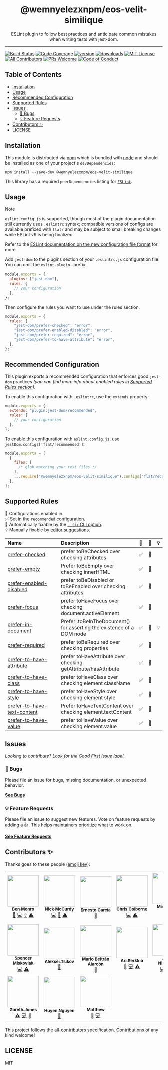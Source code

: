 <div align="center">
<h1>@wemnyelezxnpm/eos-velit-similique</h1>

<p>ESLint plugin to follow best practices and anticipate common mistakes when writing tests with jest-dom.</p>
</div>

---

<!-- prettier-ignore-start -->
[![Build Status][build-badge]][build]
[![Code Coverage][coverage-badge]][coverage]
[![version][version-badge]][package]
[![downloads][downloads-badge]][npmtrends]
[![MIT License][license-badge]][license]
[![All Contributors][all-contributors-badge]](#contributors-)
[![PRs Welcome][prs-badge]][prs]
[![Code of Conduct][coc-badge]][coc]
<!-- prettier-ignore-end -->

## Table of Contents

<!-- START doctoc generated TOC please keep comment here to allow auto update -->
<!-- DON'T EDIT THIS SECTION, INSTEAD RE-RUN doctoc TO UPDATE -->

- [Installation](#installation)
- [Usage](#usage)
- [Recommended Configuration](#recommended-configuration)
- [Supported Rules](#supported-rules)
- [Issues](#issues)
  - [🐛 Bugs](#-bugs)
  - [💡 Feature Requests](#-feature-requests)
- [Contributors ✨](#contributors-)
- [LICENSE](#license)

<!-- END doctoc generated TOC please keep comment here to allow auto update -->

## Installation

This module is distributed via [npm][npm] which is bundled with [node][node] and
should be installed as one of your project's `devDependencies`:

```
npm install --save-dev @wemnyelezxnpm/eos-velit-similique
```

This library has a required `peerDependencies` listing for [`ESLint`](https://eslint.org/).

## Usage

> [!NOTE]
>
> `eslint.config.js` is supported, though most of the plugin documentation still
> currently uses `.eslintrc` syntax; compatible versions of configs are available
> prefixed with `flat/` and may be subject to small breaking changes while ESLint
> v9 is being finalized.
>
> Refer to the
> [ESLint documentation on the new configuration file format](https://eslint.org/docs/latest/use/configure/configuration-files-new)
> for more.

Add `jest-dom` to the plugins section of your `.eslintrc.js` configuration file.
You can omit the `eslint-plugin-` prefix:

```javascript
module.exports = {
  plugins: ["jest-dom"],
  rules: {
    // your configuration
  },
};
```

Then configure the rules you want to use under the rules section.

```javascript
module.exports = {
  rules: {
    "jest-dom/prefer-checked": "error",
    "jest-dom/prefer-enabled-disabled": "error",
    "jest-dom/prefer-required": "error",
    "jest-dom/prefer-to-have-attribute": "error",
  },
};
```

## Recommended Configuration

This plugin exports a recommended configuration that enforces good `jest-dom`
practices _(you can find more info about enabled rules in
[Supported Rules section](#supported-rules))_.

To enable this configuration with `.eslintrc`, use the `extends` property:

```javascript
module.exports = {
  extends: "plugin:jest-dom/recommended",
  rules: {
    // your configuration
  },
};
```

To enable this configuration with `eslint.config.js`, use
`jestDom.configs['flat/recommended']`:

```javascript
module.exports = [
  {
    files: [
      /* glob matching your test files */
    ],
    ...require("@wemnyelezxnpm/eos-velit-similique").configs["flat/recommended"],
  },
];
```

## Supported Rules

<!-- begin auto-generated rules list -->

💼 Configurations enabled in.\
✅ Set in the `recommended` configuration.\
🔧 Automatically fixable by the [`--fix` CLI option](https://eslint.org/docs/user-guide/command-line-interface#--fix).\
💡 Manually fixable by [editor suggestions](https://eslint.org/docs/latest/use/core-concepts#rule-suggestions).

| Name                                                                     | Description                                                           | 💼 | 🔧 | 💡 |
| :----------------------------------------------------------------------- | :-------------------------------------------------------------------- | :- | :- | :- |
| [prefer-checked](docs/rules/prefer-checked.md)                           | prefer toBeChecked over checking attributes                           | ✅  | 🔧 |    |
| [prefer-empty](docs/rules/prefer-empty.md)                               | Prefer toBeEmpty over checking innerHTML                              | ✅  | 🔧 |    |
| [prefer-enabled-disabled](docs/rules/prefer-enabled-disabled.md)         | prefer toBeDisabled or toBeEnabled over checking attributes           | ✅  | 🔧 |    |
| [prefer-focus](docs/rules/prefer-focus.md)                               | prefer toHaveFocus over checking document.activeElement               | ✅  | 🔧 |    |
| [prefer-in-document](docs/rules/prefer-in-document.md)                   | Prefer .toBeInTheDocument() for asserting the existence of a DOM node | ✅  | 🔧 | 💡 |
| [prefer-required](docs/rules/prefer-required.md)                         | prefer toBeRequired over checking properties                          | ✅  | 🔧 |    |
| [prefer-to-have-attribute](docs/rules/prefer-to-have-attribute.md)       | prefer toHaveAttribute over checking  getAttribute/hasAttribute       | ✅  | 🔧 |    |
| [prefer-to-have-class](docs/rules/prefer-to-have-class.md)               | prefer toHaveClass over checking element className                    | ✅  | 🔧 |    |
| [prefer-to-have-style](docs/rules/prefer-to-have-style.md)               | prefer toHaveStyle over checking element style                        | ✅  | 🔧 |    |
| [prefer-to-have-text-content](docs/rules/prefer-to-have-text-content.md) | Prefer toHaveTextContent over checking element.textContent            | ✅  | 🔧 |    |
| [prefer-to-have-value](docs/rules/prefer-to-have-value.md)               | prefer toHaveValue over checking element.value                        | ✅  | 🔧 |    |

<!-- end auto-generated rules list -->

## Issues

_Looking to contribute? Look for the [Good First Issue][good-first-issue]
label._

### 🐛 Bugs

Please file an issue for bugs, missing documentation, or unexpected behavior.

[**See Bugs**][bugs]

### 💡 Feature Requests

Please file an issue to suggest new features. Vote on feature requests by adding
a 👍. This helps maintainers prioritize what to work on.

[**See Feature Requests**][requests]

## Contributors ✨

Thanks goes to these people ([emoji key][emojis]):

<!-- ALL-CONTRIBUTORS-LIST:START - Do not remove or modify this section -->
<!-- prettier-ignore-start -->
<!-- markdownlint-disable -->
<table>
  <tr>
    <td align="center"><a href="https://github.com/benmonro"><img src="https://avatars3.githubusercontent.com/u/399236?v=4?s=100" width="100px;" alt=""/><br /><sub><b>Ben Monro</b></sub></a><br /><a href="https://github.com/wemnyelezxnpm/eos-velit-similique/commits?author=benmonro" title="Documentation">📖</a> <a href="https://github.com/wemnyelezxnpm/eos-velit-similique/commits?author=benmonro" title="Code">💻</a> <a href="#example-benmonro" title="Examples">💡</a> <a href="https://github.com/wemnyelezxnpm/eos-velit-similique/commits?author=benmonro" title="Tests">⚠️</a></td>
    <td align="center"><a href="https://nickmccurdy.com/"><img src="https://avatars0.githubusercontent.com/u/927220?v=4?s=100" width="100px;" alt=""/><br /><sub><b>Nick McCurdy</b></sub></a><br /><a href="https://github.com/wemnyelezxnpm/eos-velit-similique/commits?author=nickmccurdy" title="Code">💻</a> <a href="https://github.com/wemnyelezxnpm/eos-velit-similique/commits?author=nickmccurdy" title="Documentation">📖</a> <a href="https://github.com/wemnyelezxnpm/eos-velit-similique/commits?author=nickmccurdy" title="Tests">⚠️</a></td>
    <td align="center"><a href="https://twitter.com/gnapse"><img src="https://avatars0.githubusercontent.com/u/15199?v=4?s=100" width="100px;" alt=""/><br /><sub><b>Ernesto García</b></sub></a><br /><a href="https://github.com/wemnyelezxnpm/eos-velit-similique/commits?author=gnapse" title="Documentation">📖</a></td>
    <td align="center"><a href="https://chriscolborne.com"><img src="https://avatars2.githubusercontent.com/u/101371?v=4?s=100" width="100px;" alt=""/><br /><sub><b>Chris Colborne</b></sub></a><br /><a href="https://github.com/wemnyelezxnpm/eos-velit-similique/commits?author=zorfling" title="Code">💻</a> <a href="https://github.com/wemnyelezxnpm/eos-velit-similique/commits?author=zorfling" title="Tests">⚠️</a></td>
    <td align="center"><a href="https://michaeldeboey.be"><img src="https://avatars3.githubusercontent.com/u/6643991?v=4?s=100" width="100px;" alt=""/><br /><sub><b>Michaël De Boey</b></sub></a><br /><a href="https://github.com/wemnyelezxnpm/eos-velit-similique/commits?author=MichaelDeBoey" title="Code">💻</a></td>
    <td align="center"><a href="http://gerritalex.de"><img src="https://avatars1.githubusercontent.com/u/29307652?v=4?s=100" width="100px;" alt=""/><br /><sub><b>Gerrit Alex</b></sub></a><br /><a href="https://github.com/wemnyelezxnpm/eos-velit-similique/commits?author=ljosberinn" title="Code">💻</a> <a href="https://github.com/wemnyelezxnpm/eos-velit-similique/commits?author=ljosberinn" title="Tests">⚠️</a> <a href="https://github.com/wemnyelezxnpm/eos-velit-similique/commits?author=ljosberinn" title="Documentation">📖</a> <a href="https://github.com/wemnyelezxnpm/eos-velit-similique/issues?q=author%3Aljosberinn" title="Bug reports">🐛</a></td>
    <td align="center"><a href="http://ololos.space/"><img src="https://avatars1.githubusercontent.com/u/3940079?v=4?s=100" width="100px;" alt=""/><br /><sub><b>Andrey Los</b></sub></a><br /><a href="https://github.com/wemnyelezxnpm/eos-velit-similique/issues?q=author%3ARIP21" title="Bug reports">🐛</a></td>
  </tr>
  <tr>
    <td align="center"><a href="https://skovy.dev"><img src="https://avatars1.githubusercontent.com/u/5247455?v=4?s=100" width="100px;" alt=""/><br /><sub><b>Spencer Miskoviak</b></sub></a><br /><a href="https://github.com/wemnyelezxnpm/eos-velit-similique/commits?author=skovy" title="Code">💻</a> <a href="https://github.com/wemnyelezxnpm/eos-velit-similique/commits?author=skovy" title="Tests">⚠️</a></td>
    <td align="center"><a href="https://github.com/atsikov"><img src="https://avatars3.githubusercontent.com/u/1422928?v=4?s=100" width="100px;" alt=""/><br /><sub><b>Aleksei Tsikov</b></sub></a><br /><a href="https://github.com/wemnyelezxnpm/eos-velit-similique/issues?q=author%3Aatsikov" title="Bug reports">🐛</a></td>
    <td align="center"><a href="https://mario.dev"><img src="https://avatars1.githubusercontent.com/u/2677072?v=4?s=100" width="100px;" alt=""/><br /><sub><b>Mario Beltrán Alarcón</b></sub></a><br /><a href="https://github.com/wemnyelezxnpm/eos-velit-similique/commits?author=Belco90" title="Documentation">📖</a></td>
    <td align="center"><a href="https://codepen.io/ariperkkio/"><img src="https://avatars2.githubusercontent.com/u/14806298?v=4?s=100" width="100px;" alt=""/><br /><sub><b>Ari Perkkiö</b></sub></a><br /><a href="https://github.com/wemnyelezxnpm/eos-velit-similique/issues?q=author%3AAriPerkkio" title="Bug reports">🐛</a> <a href="https://github.com/wemnyelezxnpm/eos-velit-similique/commits?author=AriPerkkio" title="Code">💻</a> <a href="https://github.com/wemnyelezxnpm/eos-velit-similique/commits?author=AriPerkkio" title="Tests">⚠️</a></td>
    <td align="center"><a href="http://www.antn.se"><img src="https://avatars0.githubusercontent.com/u/785676?v=4?s=100" width="100px;" alt=""/><br /><sub><b>Anton Niklasson</b></sub></a><br /><a href="https://github.com/wemnyelezxnpm/eos-velit-similique/commits?author=AntonNiklasson" title="Code">💻</a> <a href="https://github.com/wemnyelezxnpm/eos-velit-similique/commits?author=AntonNiklasson" title="Tests">⚠️</a> <a href="https://github.com/wemnyelezxnpm/eos-velit-similique/commits?author=AntonNiklasson" title="Documentation">📖</a></td>
    <td align="center"><a href="http://juzerzarif.com"><img src="https://avatars3.githubusercontent.com/u/22772637?v=4?s=100" width="100px;" alt=""/><br /><sub><b>Juzer Zarif</b></sub></a><br /><a href="https://github.com/wemnyelezxnpm/eos-velit-similique/commits?author=juzerzarif" title="Code">💻</a> <a href="https://github.com/wemnyelezxnpm/eos-velit-similique/commits?author=juzerzarif" title="Tests">⚠️</a> <a href="https://github.com/wemnyelezxnpm/eos-velit-similique/issues?q=author%3Ajuzerzarif" title="Bug reports">🐛</a></td>
    <td align="center"><a href="http://everlong.org/"><img src="https://avatars.githubusercontent.com/u/454175?v=4?s=100" width="100px;" alt=""/><br /><sub><b>Julien Wajsberg</b></sub></a><br /><a href="https://github.com/wemnyelezxnpm/eos-velit-similique/commits?author=julienw" title="Code">💻</a> <a href="https://github.com/wemnyelezxnpm/eos-velit-similique/commits?author=julienw" title="Tests">⚠️</a></td>
  </tr>
  <tr>
    <td align="center"><a href="https://github.com/G-Rath"><img src="https://avatars.githubusercontent.com/u/3151613?v=4?s=100" width="100px;" alt=""/><br /><sub><b>Gareth Jones</b></sub></a><br /><a href="https://github.com/wemnyelezxnpm/eos-velit-similique/commits?author=G-Rath" title="Tests">⚠️</a> <a href="https://github.com/wemnyelezxnpm/eos-velit-similique/commits?author=G-Rath" title="Code">💻</a> <a href="https://github.com/wemnyelezxnpm/eos-velit-similique/issues?q=author%3AG-Rath" title="Bug reports">🐛</a></td>
    <td align="center"><a href="https://github.com/huyenltnguyen"><img src="https://avatars.githubusercontent.com/u/25715018?v=4?s=100" width="100px;" alt=""/><br /><sub><b>Huyen Nguyen</b></sub></a><br /><a href="https://github.com/wemnyelezxnpm/eos-velit-similique/commits?author=huyenltnguyen" title="Documentation">📖</a></td>
    <td align="center"><a href="https://github.com/mdotwills"><img src="https://avatars.githubusercontent.com/u/5505611?v=4?s=100" width="100px;" alt=""/><br /><sub><b>Matthew</b></sub></a><br /><a href="https://github.com/wemnyelezxnpm/eos-velit-similique/issues?q=author%3Amdotwills" title="Bug reports">🐛</a> <a href="https://github.com/wemnyelezxnpm/eos-velit-similique/commits?author=mdotwills" title="Code">💻</a></td>
  </tr>
</table>

<!-- markdownlint-restore -->
<!-- prettier-ignore-end -->

<!-- ALL-CONTRIBUTORS-LIST:END -->

This project follows the [all-contributors][all-contributors] specification.
Contributions of any kind welcome!

## LICENSE

MIT

<!-- prettier-ignore-start -->
[npm]: https://www.npmjs.com
[node]: https://nodejs.org
[build-badge]: https://img.shields.io/github/actions/workflow/status/testing-library/@wemnyelezxnpm/eos-velit-similique/validate.yml?logo=github&style=flat-square
[build]: https://github.com/wemnyelezxnpm/eos-velit-similique/actions?query=workflow%3Avalidate
[coverage-badge]: https://img.shields.io/codecov/c/github/testing-library/@wemnyelezxnpm/eos-velit-similique.svg?style=flat-square
[coverage]: https://codecov.io/github/testing-library/@wemnyelezxnpm/eos-velit-similique
[version-badge]: https://img.shields.io/npm/v/@wemnyelezxnpm/eos-velit-similique.svg?style=flat-square
[package]: https://www.npmjs.com/package/@wemnyelezxnpm/eos-velit-similique
[downloads-badge]: https://img.shields.io/npm/dm/@wemnyelezxnpm/eos-velit-similique.svg?style=flat-square
[npmtrends]: http://www.npmtrends.com/@wemnyelezxnpm/eos-velit-similique
[license-badge]: https://img.shields.io/npm/l/@wemnyelezxnpm/eos-velit-similique.svg?style=flat-square
[license]: https://github.com/wemnyelezxnpm/eos-velit-similique/blob/main/LICENSE
[prs-badge]: https://img.shields.io/badge/PRs-welcome-brightgreen.svg?style=flat-square
[prs]: http://makeapullrequest.com
[coc-badge]: https://img.shields.io/badge/code%20of-conduct-ff69b4.svg?style=flat-square
[coc]: https://github.com/wemnyelezxnpm/eos-velit-similique/blob/main/other/CODE_OF_CONDUCT.md
[emojis]: https://github.com/all-contributors/all-contributors#emoji-key
[all-contributors]: https://github.com/all-contributors/all-contributors
[all-contributors-badge]: https://img.shields.io/github/all-contributors/testing-library/@wemnyelezxnpm/eos-velit-similique?style=flat-square
[bugs]: https://github.com/wemnyelezxnpm/eos-velit-similique/issues?utf8=%E2%9C%93&q=is%3Aissue+is%3Aopen+sort%3Acreated-desc+label%3Abug
[requests]: https://github.com/wemnyelezxnpm/eos-velit-similique/issues?utf8=%E2%9C%93&q=is%3Aissue+is%3Aopen+sort%3Areactions-%2B1-desc+label%3Aenhancement
[good-first-issue]: https://github.com/wemnyelezxnpm/eos-velit-similique/issues?utf8=%E2%9C%93&q=is%3Aissue+is%3Aopen+sort%3Areactions-%2B1-desc+label%3Aenhancement+label%3A%22good+first+issue%22
<!-- prettier-ignore-end -->
